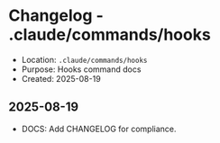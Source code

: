 # Changelog - .claude/commands/hooks

- Location: `.claude/commands/hooks`
- Purpose: Hooks command docs
- Created: 2025-08-19

## 2025-08-19
- DOCS: Add CHANGELOG for compliance.

